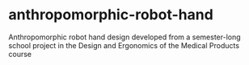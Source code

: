 # anthropomorphic-robot-hand
Anthropomorphic robot hand design developed from a semester-long school project in the Design and Ergonomics of the Medical Products course

